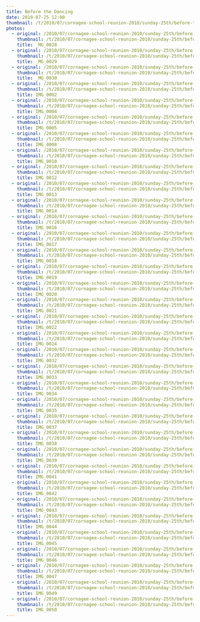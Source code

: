 ```yaml
---
title: Before the Dancing
date: 2010-07-25 12:00
thumbnail: /t/2010/07/cornagee-school-reunion-2010/sunday-25th/before-the-dancing/_MG_0028.jpg
photos:
  - original: /2010/07/cornagee-school-reunion-2010/sunday-25th/before-the-dancing/_MG_0028.jpg
    thumbnail: /t/2010/07/cornagee-school-reunion-2010/sunday-25th/before-the-dancing/_MG_0028.jpg
    title: _MG_0028
  - original: /2010/07/cornagee-school-reunion-2010/sunday-25th/before-the-dancing/_MG_0029.jpg
    thumbnail: /t/2010/07/cornagee-school-reunion-2010/sunday-25th/before-the-dancing/_MG_0029.jpg
    title: _MG_0029
  - original: /2010/07/cornagee-school-reunion-2010/sunday-25th/before-the-dancing/_MG_0030.jpg
    thumbnail: /t/2010/07/cornagee-school-reunion-2010/sunday-25th/before-the-dancing/_MG_0030.jpg
    title: _MG_0030
  - original: /2010/07/cornagee-school-reunion-2010/sunday-25th/before-the-dancing/IMG_0002.jpg
    thumbnail: /t/2010/07/cornagee-school-reunion-2010/sunday-25th/before-the-dancing/IMG_0002.jpg
    title: IMG_0002
  - original: /2010/07/cornagee-school-reunion-2010/sunday-25th/before-the-dancing/IMG_0004.jpg
    thumbnail: /t/2010/07/cornagee-school-reunion-2010/sunday-25th/before-the-dancing/IMG_0004.jpg
    title: IMG_0004
  - original: /2010/07/cornagee-school-reunion-2010/sunday-25th/before-the-dancing/IMG_0005.jpg
    thumbnail: /t/2010/07/cornagee-school-reunion-2010/sunday-25th/before-the-dancing/IMG_0005.jpg
    title: IMG_0005
  - original: /2010/07/cornagee-school-reunion-2010/sunday-25th/before-the-dancing/IMG_0008.jpg
    thumbnail: /t/2010/07/cornagee-school-reunion-2010/sunday-25th/before-the-dancing/IMG_0008.jpg
    title: IMG_0008
  - original: /2010/07/cornagee-school-reunion-2010/sunday-25th/before-the-dancing/IMG_0010.jpg
    thumbnail: /t/2010/07/cornagee-school-reunion-2010/sunday-25th/before-the-dancing/IMG_0010.jpg
    title: IMG_0010
  - original: /2010/07/cornagee-school-reunion-2010/sunday-25th/before-the-dancing/IMG_0012.jpg
    thumbnail: /t/2010/07/cornagee-school-reunion-2010/sunday-25th/before-the-dancing/IMG_0012.jpg
    title: IMG_0012
  - original: /2010/07/cornagee-school-reunion-2010/sunday-25th/before-the-dancing/IMG_0013.jpg
    thumbnail: /t/2010/07/cornagee-school-reunion-2010/sunday-25th/before-the-dancing/IMG_0013.jpg
    title: IMG_0013
  - original: /2010/07/cornagee-school-reunion-2010/sunday-25th/before-the-dancing/IMG_0014.jpg
    thumbnail: /t/2010/07/cornagee-school-reunion-2010/sunday-25th/before-the-dancing/IMG_0014.jpg
    title: IMG_0014
  - original: /2010/07/cornagee-school-reunion-2010/sunday-25th/before-the-dancing/IMG_0016.jpg
    thumbnail: /t/2010/07/cornagee-school-reunion-2010/sunday-25th/before-the-dancing/IMG_0016.jpg
    title: IMG_0016
  - original: /2010/07/cornagee-school-reunion-2010/sunday-25th/before-the-dancing/IMG_0017.jpg
    thumbnail: /t/2010/07/cornagee-school-reunion-2010/sunday-25th/before-the-dancing/IMG_0017.jpg
    title: IMG_0017
  - original: /2010/07/cornagee-school-reunion-2010/sunday-25th/before-the-dancing/IMG_0018.jpg
    thumbnail: /t/2010/07/cornagee-school-reunion-2010/sunday-25th/before-the-dancing/IMG_0018.jpg
    title: IMG_0018
  - original: /2010/07/cornagee-school-reunion-2010/sunday-25th/before-the-dancing/IMG_0019.jpg
    thumbnail: /t/2010/07/cornagee-school-reunion-2010/sunday-25th/before-the-dancing/IMG_0019.jpg
    title: IMG_0019
  - original: /2010/07/cornagee-school-reunion-2010/sunday-25th/before-the-dancing/IMG_0020.jpg
    thumbnail: /t/2010/07/cornagee-school-reunion-2010/sunday-25th/before-the-dancing/IMG_0020.jpg
    title: IMG_0020
  - original: /2010/07/cornagee-school-reunion-2010/sunday-25th/before-the-dancing/IMG_0021.jpg
    thumbnail: /t/2010/07/cornagee-school-reunion-2010/sunday-25th/before-the-dancing/IMG_0021.jpg
    title: IMG_0021
  - original: /2010/07/cornagee-school-reunion-2010/sunday-25th/before-the-dancing/IMG_0022.jpg
    thumbnail: /t/2010/07/cornagee-school-reunion-2010/sunday-25th/before-the-dancing/IMG_0022.jpg
    title: IMG_0022
  - original: /2010/07/cornagee-school-reunion-2010/sunday-25th/before-the-dancing/IMG_0024.jpg
    thumbnail: /t/2010/07/cornagee-school-reunion-2010/sunday-25th/before-the-dancing/IMG_0024.jpg
    title: IMG_0024
  - original: /2010/07/cornagee-school-reunion-2010/sunday-25th/before-the-dancing/IMG_0032.jpg
    thumbnail: /t/2010/07/cornagee-school-reunion-2010/sunday-25th/before-the-dancing/IMG_0032.jpg
    title: IMG_0032
  - original: /2010/07/cornagee-school-reunion-2010/sunday-25th/before-the-dancing/IMG_0033.jpg
    thumbnail: /t/2010/07/cornagee-school-reunion-2010/sunday-25th/before-the-dancing/IMG_0033.jpg
    title: IMG_0033
  - original: /2010/07/cornagee-school-reunion-2010/sunday-25th/before-the-dancing/IMG_0034.jpg
    thumbnail: /t/2010/07/cornagee-school-reunion-2010/sunday-25th/before-the-dancing/IMG_0034.jpg
    title: IMG_0034
  - original: /2010/07/cornagee-school-reunion-2010/sunday-25th/before-the-dancing/IMG_0035.jpg
    thumbnail: /t/2010/07/cornagee-school-reunion-2010/sunday-25th/before-the-dancing/IMG_0035.jpg
    title: IMG_0035
  - original: /2010/07/cornagee-school-reunion-2010/sunday-25th/before-the-dancing/IMG_0037.jpg
    thumbnail: /t/2010/07/cornagee-school-reunion-2010/sunday-25th/before-the-dancing/IMG_0037.jpg
    title: IMG_0037
  - original: /2010/07/cornagee-school-reunion-2010/sunday-25th/before-the-dancing/IMG_0038.jpg
    thumbnail: /t/2010/07/cornagee-school-reunion-2010/sunday-25th/before-the-dancing/IMG_0038.jpg
    title: IMG_0038
  - original: /2010/07/cornagee-school-reunion-2010/sunday-25th/before-the-dancing/IMG_0039.jpg
    thumbnail: /t/2010/07/cornagee-school-reunion-2010/sunday-25th/before-the-dancing/IMG_0039.jpg
    title: IMG_0039
  - original: /2010/07/cornagee-school-reunion-2010/sunday-25th/before-the-dancing/IMG_0041.jpg
    thumbnail: /t/2010/07/cornagee-school-reunion-2010/sunday-25th/before-the-dancing/IMG_0041.jpg
    title: IMG_0041
  - original: /2010/07/cornagee-school-reunion-2010/sunday-25th/before-the-dancing/IMG_0042.jpg
    thumbnail: /t/2010/07/cornagee-school-reunion-2010/sunday-25th/before-the-dancing/IMG_0042.jpg
    title: IMG_0042
  - original: /2010/07/cornagee-school-reunion-2010/sunday-25th/before-the-dancing/IMG_0043.jpg
    thumbnail: /t/2010/07/cornagee-school-reunion-2010/sunday-25th/before-the-dancing/IMG_0043.jpg
    title: IMG_0043
  - original: /2010/07/cornagee-school-reunion-2010/sunday-25th/before-the-dancing/IMG_0044.jpg
    thumbnail: /t/2010/07/cornagee-school-reunion-2010/sunday-25th/before-the-dancing/IMG_0044.jpg
    title: IMG_0044
  - original: /2010/07/cornagee-school-reunion-2010/sunday-25th/before-the-dancing/IMG_0045.jpg
    thumbnail: /t/2010/07/cornagee-school-reunion-2010/sunday-25th/before-the-dancing/IMG_0045.jpg
    title: IMG_0045
  - original: /2010/07/cornagee-school-reunion-2010/sunday-25th/before-the-dancing/IMG_0046.jpg
    thumbnail: /t/2010/07/cornagee-school-reunion-2010/sunday-25th/before-the-dancing/IMG_0046.jpg
    title: IMG_0046
  - original: /2010/07/cornagee-school-reunion-2010/sunday-25th/before-the-dancing/IMG_0047.jpg
    thumbnail: /t/2010/07/cornagee-school-reunion-2010/sunday-25th/before-the-dancing/IMG_0047.jpg
    title: IMG_0047
  - original: /2010/07/cornagee-school-reunion-2010/sunday-25th/before-the-dancing/IMG_0049.jpg
    thumbnail: /t/2010/07/cornagee-school-reunion-2010/sunday-25th/before-the-dancing/IMG_0049.jpg
    title: IMG_0049
  - original: /2010/07/cornagee-school-reunion-2010/sunday-25th/before-the-dancing/IMG_0050.jpg
    thumbnail: /t/2010/07/cornagee-school-reunion-2010/sunday-25th/before-the-dancing/IMG_0050.jpg
    title: IMG_0050
---
```

